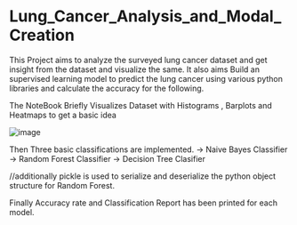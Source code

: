 # Lung_Cancer_Analysis_and_Modal_Creation

This Project aims to analyze the surveyed lung cancer dataset and get insight from the dataset and visualize the same. It also aims Build an supervised learning model to predict the lung cancer using various python libraries and calculate the accuracy for the following.

The NoteBook Briefly Visualizes Dataset with Histograms , Barplots and Heatmaps to get a basic idea

![image](https://github.com/HariPrashand/Lung_Cancer_Analysis_and_Modal_Creation/Acassets/115578421/bec2cb09-1f04-4bd0-aadb-1f00af58ba29)

Then Three basic classifications are implemented.
-> Naive Bayes Classifier
-> Random Forest Classifier
-> Decision Tree Clasifier

//additionally pickle is used to serialize and deserialize the python object structure for Random Forest.

Finally Accuracy rate and Classification Report has been printed for each model.
